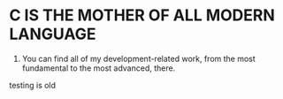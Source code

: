 # C IS THE MOTHER OF ALL MODERN LANGUAGE

1. You can find all of my development-related work, from the most fundamental to the most advanced, there.

testing is old
